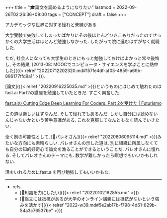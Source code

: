+++
title = "🎓論文を読めるようになりたい"
lastmod = 2022-09-26T02:26:36+09:00
tags = ["CONCEPT"]
draft = false
+++

アカデミックな世界に対する憧れと未練がある.

大学受験で失敗してしまったばかりにその後ほとんどひきこもりだったのでせっかくの大学生活はほとんど勉強しなかった. したがって院に進むはずがなく就職した.

ただ, 社会人になっても大学生のときにもっと勉強しておけばよかっと常々後悔し, その結果, [2013-08: MOOCでコンピュータ・サイエンスを学ぶことに熱中した]({{< relref "20220712202320.md#157fe4df-af05-4859-a69b-886177ffd9a1" >}}).

[論文]({{< relref "20220916225035.md" >}})というものにはじめて触れたのはfast.ai Part2の講座を勉強していたときだ. すごく興奮した.

[fast.aiの Cutting Edge Deep Learning For Coders, Part 2を受けた | Futurismo](https://futurismo.biz/archives/6721/)

この道は楽しいはずなんだ, そして憧れでもあるんだ. しかし自分には読めないんじゃないかという苦手意識がある. これを克服してなんともなく読んでいきたい.

全く別の可能性として, [👨パレオさん]({{< relref "20220806095114.md" >}})みたいな方向にも素晴らしい. パレオさんの示した道は, 別に組織に所属しなくても自分の知的好奇心で論文を漁ることができるということだ. パレオさんに憧れる. そしてパレオさんのテーマにも. 数学が難しかったら瞑想でもいいかもしれない.

活をいれるためにfast.aiを再び勉強してもいいかもな.

---

-   refs.
    -   [🦊知識を力にしたい]({{< relref "20220102162855.md" >}})
    -   [💭論文には抵抗があるが大学のオンライン講義には抵抗がないという強みを活かす]({{< relref "2022-w39.md#5e2ab17b-f798-4d61-829b-54a3c76537be" >}})
